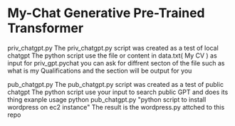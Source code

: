 # My-Chat Generative Pre-Trained Transformer

priv_chatgpt.py
The priv_chatgpt.py script was created as a test of local chatgpt
The python script use the file or content in data.txt( My CV ) as input for priv_gpt.pychat
you can ask for diffrent secton of the file such as what is my Qualifications and the section will be output for you

pub_chatgpt.py
The pub_chatgpt.py script was created as a test of public chatgpt
The python script use your input to search public GPT and does its thing
exanple usage  python pub_chatgpt.py "python script to install wordpress on ec2 instance"
The result is the wordpress.py attched to this repo

